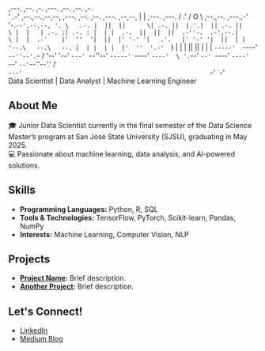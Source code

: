 

 ,---.                                                    ,--.                    ,-.  ,---.                  ,--.  ,--.        ,-.   
'   .-' ,--.,--.,--,--,  ,---. ,--.   ,--. ,---. ,--,--,  |  |    ,---.  ,---.   / .' /  O  \ ,--.,--. ,---.,-'  '-.`--',--,--, '. \  
`.  `-. |  ||  ||      \| .-. ||  |.'.|  || .-. ||      \ |  |   | .-. :| .-. : |  | |  .-.  ||  ||  |(  .-''-.  .-',--.|      \ |  | 
.-'    |'  ''  '|  ||  |' '-' '|   .'.   |' '-' '|  ||  | |  '--.\   --.\   --. |  | |  | |  |'  ''  '.-'  `) |  |  |  ||  ||  | |  | 
`-----'  `----' `--''--'.`-  / '--'   '--' `---' `--''--' `-----' `----' `----'  \ '.`--' `--' `----' `----'  `--'  `--'`--''--'.' /  
                        `---'                                                     `-'                                           `-'   
Data Scientist | Data Analyst | Machine Learning Engineer

## About Me
🎓 Junior Data Scientist currently in the final semester of the Data Science Master’s program at San José State University (SJSU), graduating in May 2025.  
💻 Passionate about machine learning, data analysis, and AI-powered solutions.

## Skills
- **Programming Languages:** Python, R, SQL
- **Tools & Technologies:** TensorFlow, PyTorch, Scikit-learn, Pandas, NumPy
- **Interests:** Machine Learning, Computer Vision, NLP

## Projects
- **[Project Name](link-to-project):** Brief description.
- **[Another Project](link-to-project):** Brief description.

## Let's Connect!
- [LinkedIn](https://www.linkedin.com/in/lee-sungwon/)
- [Medium Blog](https://medium.com/@pumadd1227)

